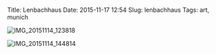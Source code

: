 Title: Lenbachhaus
Date: 2015-11-17 12:54
Slug: lenbachhaus
Tags: art, munich

![IMG_20151114_123818]({static}/images/23087995175_7159106771_b.jpg)

![IMG_20151114_144814]({static}/images/22669603937_38790c4fe9_b.jpg)

